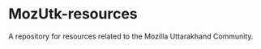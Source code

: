 MozUtk-resources
================

A repository for resources related to the Mozilla Uttarakhand Community.
